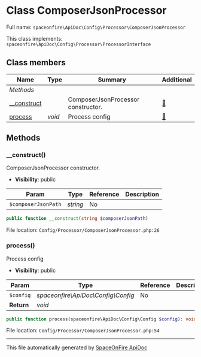 # Class ComposerJsonProcessor

Full name: `spaceonfire\ApiDoc\Config\Processor\ComposerJsonProcessor`

This class implements: `spaceonfire\ApiDoc\Config\Processor\ProcessorInterface`

## Class members

| Name                                                                                  | Type   | Summary                            | Additional                   |
| ------------------------------------------------------------------------------------- | ------ | ---------------------------------- | ---------------------------- |
| _Methods_                                                                             |        |                                    |                              |
| [\_\_construct](#spaceonfire_apidoc_config_processor_composerjsonprocessor_construct) |        | ComposerJsonProcessor constructor. | [📢](# "Visibility: public") |
| [process](#spaceonfire_apidoc_config_processor_composerjsonprocessor_process)         | _void_ | Process config                     | [📢](# "Visibility: public") |

## Methods

<a name="spaceonfire_apidoc_config_processor_composerjsonprocessor_construct"></a>

### \_\_construct()

ComposerJsonProcessor constructor.

-   **Visibility**: public

| Param               | Type     | Reference | Description |
| ------------------- | -------- | --------- | ----------- |
| `$composerJsonPath` | _string_ | No        |             |

```php
public function __construct(string $composerJsonPath)
```

File location: `Config/Processor/ComposerJsonProcessor.php:26`

<a name="spaceonfire_apidoc_config_processor_composerjsonprocessor_process"></a>

### process()

Process config

-   **Visibility**: public

| Param      | Type                               | Reference | Description |
| ---------- | ---------------------------------- | --------- | ----------- |
| `$config`  | _spaceonfire\ApiDoc\Config\Config_ | No        |             |
| **Return** | _void_                             |           |             |

```php
public function process(spaceonfire\ApiDoc\Config\Config $config): void
```

File location: `Config/Processor/ComposerJsonProcessor.php:54`

---

This file automatically generated by [SpaceOnFire ApiDoc](https://github.com/spaceonfire/apidoc)
